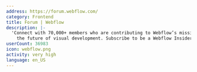 ```yaml
---
address: https://forum.webflow.com/
category: Frontend
title: Forum | Webflow
description: |-
  'Connect with 70,000+ members who are contributing to Webflow’s mission and building
    the future of visual development. Subscribe to be a Webflow Insider: Webflow.com/community'
userCount: 36983
icon: webflow.png
activity: very high
language: en_US
---
```

